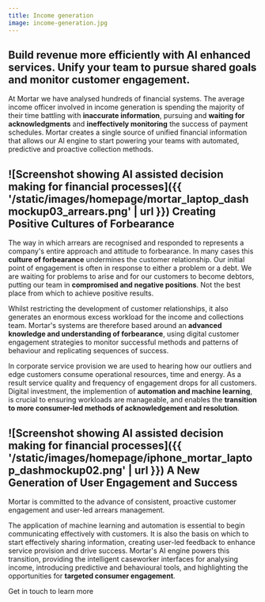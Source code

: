 ```yaml
---
title: Income generation
image: income-generation.jpg
---
```


Build revenue more efficiently with AI enhanced services. Unify your team to pursue shared goals and monitor customer engagement.
---------------------------------------------------------------------------------------------------------------------------------

At Mortar we have analysed hundreds of financial systems. The average income officer involved in income generation is spending the majority of their time battling with **inaccurate information**, pursuing and **waiting for acknowledgments** and **ineffectively monitoring** the success of payment schedules. Mortar creates a single source of unified financial information that allows our AI engine to start powering your teams with automated, predictive and proactive collection methods.

![Screenshot showing AI assisted decision making for financial processes]({{ '/static/images/homepage/mortar_laptop_dashmockup03_arrears.png' | url }})
Creating Positive Cultures of Forbearance
-----------------------------------------------------------------------------------------------------------------------------

The way in which arrears are recognised and responded to represents a company's entire approach and attitude to forbearance. In many cases this **culture of forbearance** undermines the customer relationship. Our initial point of engagement is often in response to either a problem or a debt. We are waiting for problems to arise and for our customers to become debtors, putting our team in **compromised and negative positions**. Not the best place from which to achieve positive results.  

Whilst restricting the development of customer relationships, it also generates an enormous excess workload for the income and collections team. Mortar's systems are therefore based around an **advanced knowledge and understanding of forbearance**, using digital customer engagement strategies to monitor successful methods and patterns of behaviour and replicating sequences of success. 

In corporate service provision we are used to hearing how our outliers and edge customers consume operational resources, time and energy. As a result service quality and frequency of engagement drops for all customers. Digital investment, the implemention of **automation and machine learning**, is crucial to ensuring workloads are manageable, and enables the **transition to more consumer-led methods of acknowledgement and resolution**. 

![Screenshot showing AI assisted decision making for financial processes]({{ '/static/images/homepage/iphone_mortar_laptop_dashmockup02.png' | url }})
A New Generation of User Engagement and Success
-----------------------------------------------------------------------------------------------------------------------------

Mortar is committed to the advance of consistent, proactive customer engagement and user-led arrears management.  

The application of machine learning and automation is essential to begin communicating effectively with customers. It is also the basis on which to start effectively sharing information, creating user-led feedback to enhance service provision and drive success. Mortar's AI engine powers this transition, providing the intelligent caseworker interfaces for analysing income, introducing predictive and behavioural tools, and highlighting the opportunities for **targeted consumer engagement**.

Get in touch to learn more
